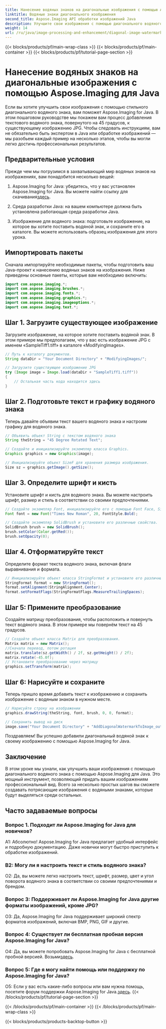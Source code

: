 ```yaml
---
title: Нанесение водяных знаков на диагональные изображения с помощью Aspose.Imaging для Java
linktitle: Водяные знаки диагонального изображения
second_title: Aspose.Imaging API обработки изображений Java
description: Улучшите свои изображения с помощью диагонального водяного знака с помощью Aspose.Imaging для Java. Следуйте этому пошаговому руководству и с легкостью создавайте потрясающие изображения с водяными знаками.
weight: 14
url: /ru/java/image-processing-and-enhancement/diagonal-image-watermarking/
---
```


{{< blocks/products/pf/main-wrap-class >}}
{{< blocks/products/pf/main-container >}}
{{< blocks/products/pf/tutorial-page-section >}}

# Нанесение водяных знаков на диагональные изображения с помощью Aspose.Imaging для Java


Если вы хотите улучшить свои изображения с помощью стильного диагонального водяного знака, вам поможет Aspose.Imaging for Java. В этом пошаговом руководстве мы покажем вам процесс добавления текстового водяного знака, повернутого на 45 градусов, к существующему изображению JPG. Чтобы следовать инструкциям, вам не обязательно быть экспертом в Java или обработке изображений — мы разобьем каждый пример на несколько этапов, чтобы вы могли легко достичь профессиональных результатов.

## Предварительные условия

Прежде чем мы погрузимся в захватывающий мир водяных знаков на изображениях, вам понадобится несколько вещей:

1.  Aspose.Imaging for Java: убедитесь, что у вас установлен Aspose.Imaging for Java. Вы можете найти ссылку для скачивания[здесь](https://releases.aspose.com/imaging/java/).

2. Среда разработки Java: на вашем компьютере должна быть установлена работающая среда разработки Java.

3. Изображение для водяного знака: подготовьте изображение, на которое вы хотите поставить водяной знак, и сохраните его в каталоге. Вы можете использовать образец изображения для этого урока.

## Импортировать пакеты

Сначала импортируйте необходимые пакеты, чтобы подготовить ваш Java-проект к нанесению водяных знаков на изображения. Ниже приведены основные пакеты, которые вам необходимо включить:

```java
import com.aspose.imaging.*;
import com.aspose.imaging.brushes.*;
import com.aspose.imaging.fonts.*;
import com.aspose.imaging.graphics.*;
import com.aspose.imaging.imageoptions.*;
import com.aspose.imaging.text.*;
```

## Шаг 1. Загрузите существующее изображение

Загрузите изображение, на которое хотите поставить водяной знак. В этом примере мы предполагаем, что у вас есть изображение JPG с именем «SampleTiff1.tiff» в каталоге «ModifyingImages».

```java
// Путь к каталогу документов.
String dataDir = "Your Document Directory" + "ModifyingImages/";

// Загрузите существующее изображение JPG
try (Image image = Image.load(dataDir + "SampleTiff1.tiff"))
{
    // Остальная часть кода находится здесь
}
```

## Шаг 2. Подготовьте текст и графику водяного знака

Теперь давайте объявим текст вашего водяного знака и настроим графику для водяного знака.

```java
// Объявить объект String с текстом водяного знака
String theString = "45 Degree Rotated Text";

// Создайте и инициализируйте экземпляр класса Graphics.
Graphics graphics = new Graphics(image);

// Инициализируйте объект SizeF для хранения размера изображения.
Size sz = graphics.getImage().getSize();
```

## Шаг 3. Определите шрифт и кисть

Установите шрифт и кисть для водяного знака. Вы можете настроить шрифт, размер и стиль в соответствии со своими предпочтениями.

```java
// Создайте экземпляр Font, инициализируйте его с помощью Font Face, Size и Style.
Font font = new Font("Times New Roman", 20, FontStyle.Bold);

// Создайте экземпляр SolidBrush и установите его различные свойства.
SolidBrush brush = new SolidBrush();
brush.setColor(Color.getRed());
brush.setOpacity(0);
```

## Шаг 4. Отформатируйте текст

Определите формат текста водяного знака, включая флаги выравнивания и формата.

```java
// Инициализируйте объект класса StringFormat и установите его различные свойства.
StringFormat format = new StringFormat();
format.setAlignment(StringAlignment.Center);
format.setFormatFlags(StringFormatFlags.MeasureTrailingSpaces);
```

## Шаг 5: Примените преобразование

Создайте матрицу преобразования, чтобы расположить и повернуть текст водяного знака. В этом примере мы повернём текст на 45 градусов.

```java
// Создайте объект класса Matrix для преобразования.
Matrix matrix = new Matrix();
//Сначала перевод, потом ротация
matrix.translate(sz.getWidth() / 2f, sz.getHeight() / 2f);
matrix.rotate(-45.0f);
// Установите преобразование через матрицу
graphics.setTransform(matrix);
```

## Шаг 6: Нарисуйте и сохраните

Теперь пришло время добавить текст к изображению и сохранить изображение с водяным знаком в нужном месте.

```java
// Нарисуйте строку на изображении
graphics.drawString(theString, font, brush, 0, 0, format);

// Сохранить вывод на диск
image.save("Your Document Directory" + "AddDiagonalWatermarkToImage_out.jpg");
```

Поздравляем! Вы успешно добавили диагональный водяной знак к своему изображению с помощью Aspose.Imaging for Java.

## Заключение

В этом уроке мы узнали, как улучшить ваши изображения с помощью диагонального водяного знака с помощью Aspose.Imaging для Java. Это мощный инструмент, позволяющий придать вашим изображениям профессиональный вид. Всего за несколько простых шагов вы сможете создавать потрясающие изображения с водяными знаками, которые будут выделяться среди остальных.

## Часто задаваемые вопросы

### Вопрос 1. Подходит ли Aspose.Imaging for Java для новичков?

А1: Абсолютно! Aspose.Imaging for Java предлагает удобный интерфейс и подробную документацию. Даже новички могут быстро приступить к обработке изображений.

### В2: Могу ли я настроить текст и стиль водяного знака?

О2: Да, вы можете легко настроить текст, шрифт, размер, цвет и угол поворота водяного знака в соответствии со своими предпочтениями и брендом.

### Вопрос 3: Поддерживает ли Aspose.Imaging for Java другие форматы изображений, кроме JPG?

О3: Да, Aspose.Imaging for Java поддерживает широкий спектр форматов изображений, включая BMP, PNG, GIF и другие.

### Вопрос 4: Существует ли бесплатная пробная версия Aspose.Imaging for Java?

 О4: Да, вы можете попробовать Aspose.Imaging for Java с бесплатной пробной версией. Возьми[здесь](https://releases.aspose.com/).

### Вопрос 5: Где я могу найти помощь или поддержку по Aspose.Imaging for Java?

 О5: Если у вас есть какие-либо вопросы или вам нужна помощь, посетите форум поддержки Aspose.Imaging for Java.[здесь](https://forum.aspose.com/).
{{< /blocks/products/pf/tutorial-page-section >}}

{{< /blocks/products/pf/main-container >}}
{{< /blocks/products/pf/main-wrap-class >}}

{{< blocks/products/products-backtop-button >}}
